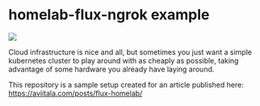 # homelab-flux-ngrok example

![](https://aviitala.com/content/ngrok-k3s-flux.png)

Cloud infrastructure is nice and all, but sometimes you just want a simple kubernetes cluster to play around with as cheaply as possible, taking advantage of some hardware you already have laying around.

This repository is a sample setup created for an article published here: https://aviitala.com/posts/flux-homelab/

